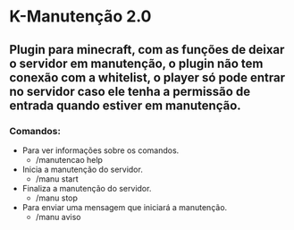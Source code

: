 # K-Manutenção 2.0

## Plugin para minecraft, com as funções de deixar o servidor em manutenção, o plugin não tem conexão com a whitelist, o player só pode entrar no servidor caso ele tenha a permissão de entrada quando estiver em manutenção.

### Comandos:
- Para ver informações sobre os comandos.
  - /manutencao help 
- Inicia a manutenção do servidor.  
  - /manu start
- Finaliza a manutenção do servidor.
  - /manu stop
- Para enviar uma mensagem que iniciará a manutenção.  
  - /manu aviso <title> <subtitle>
  
    
### Permissões:
- Permissão necessária para usar os comandos.
  - manutencao.usar
- Permissão para entrar enquanto o servidor estiver em manutenção.  
  - manutencao.bypass
  
  
### Informações:
##### Ao iniciar a manutenção todos os players que estiverem online e não possuirem a permissão de bypass será kickado automáticamente do servidor e receberá um aviso de manutenção, as mensagens podem ser alteradas.
##### O plugin possui uma MOTD, com a manutenção ativada ele fará a troca de uma MOTD para outra, uma é utilizada quando o serivdor estiver online e a outra quando estiver em manutenção, as mensagens podem ser alteradas.

